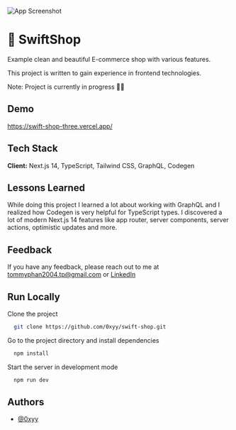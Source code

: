 ![App Screenshot](https://i.imgur.com/2dG9L5J.png)

# 🚀 SwiftShop 

Example clean and beautiful E-commerce shop with various features.

This project is written to gain experience in frontend technologies.

Note: Project is currently in progress 👷‍♂️

## Demo

https://swift-shop-three.vercel.app/

## Tech Stack

**Client:** Next.js 14, TypeScript, Tailwind CSS, GraphQL, Codegen

## Lessons Learned

While doing this project I learned a lot about working with GraphQL and I realized how Codegen is very helpful for TypeScript types. I discovered a lot of modern Next.js 14 features like app router, server components, server actions, optimistic updates and more.

## Feedback

If you have any feedback, please reach out to me at tommyphan2004.tp@gmail.com or [LinkedIn](https://www.linkedin.com/in/tommy04/)

## Run Locally

Clone the project

```bash
  git clone https://github.com/0xyy/swift-shop.git
```

Go to the project directory and install dependencies

```bash
  npm install
```

Start the server in development mode

```bash
  npm run dev
```

## Authors

- [@0xyy](https://github.com/0xyy)
